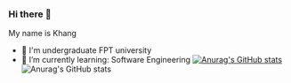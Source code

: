 ### Hi there 👋
My name is Khang
- 🔭 I'm undergraduate FPT university
- 🌱 I’m currently learning: Software Engineering 
[![Anurag's GitHub stats](https://github-readme-stats.vercel.app/api?username=khangnt0203)](https://github.com/anuraghazra/github-readme-stats)
![Anurag's GitHub stats](https://github-readme-stats.vercel.app/api?username=khangtnt0203&show_icons=true&theme=radical)
<!--
**khangnt0203/khangnt0203** is a ✨ _special_ ✨ repository because its `README.md` (this file) appears on your GitHub profile.

Here are some ideas to get you started:

- 🔭 I’m currently working on ...
- 🌱 I’m currently learning ...
- 👯 I’m looking to collaborate on ...
- 🤔 I’m looking for help with ...
- 💬 Ask me about ...
- 📫 How to reach me: ...
- 😄 Pronouns: ...
- ⚡ Fun fact: ...
-->
